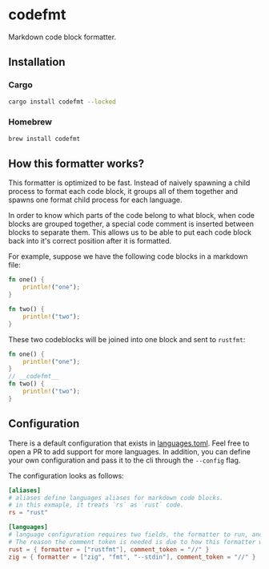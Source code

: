 # codefmt

Markdown code block formatter.

## Installation

### Cargo

```sh
cargo install codefmt --locked
```

### Homebrew

```sh
brew install codefmt
```

## How this formatter works?
This formatter is optimized to be fast. Instead of naively spawning a child process to format each code block, it groups
all of them together and spawns one format child process for each language.

In order to know which parts of the code belong to what block, when code blocks are grouped together, a special code
comment is inserted between blocks to separate them. This allows us to be able to put each code block back into it's
correct position after it is formatted.

For example, suppose we have the following code blocks in a markdown file:

```rust
fn one() {
    println!("one");
}
```

```rust
fn two() {
    println!("two");
}
```

These two codeblocks will be joined into one block and sent to `rustfmt`:

```rust
fn one() {
    println!("one");
}
// __codefmt__
fn two() {
    println!("two");
}
```

## Configuration
There is a default configuration that exists in [languages.toml](link). Feel free to open a PR to add support for more
languages. In addition, you can define your own configuration and pass it to the cli through the `--config` flag.

The configuration looks as follows:

```toml
[aliases]
# aliases define languages aliases for markdown code blocks.
# in this exmaple, it treats `rs` as `rust` code.
rs = "rust"

[languages]
# language configuration requires two fields, the formatter to run, and the language's comment token
# The reason the comment token is needed is due to how this formatter works. This is explained in the previous section.
rust = { formatter = ["rustfmt"], comment_token = "//" }
zig = { formatter = ["zig", "fmt", "--stdin"], comment_token = "//" }
```
